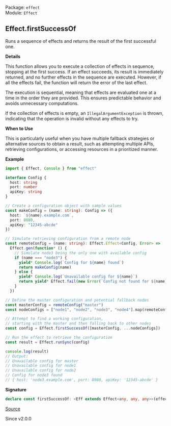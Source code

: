 Package: `effect`<br />
Module: `Effect`<br />

## Effect.firstSuccessOf

Runs a sequence of effects and returns the result of the first successful
one.

**Details**

This function allows you to execute a collection of effects in sequence,
stopping at the first success. If an effect succeeds, its result is
immediately returned, and no further effects in the sequence are executed.
However, if all the effects fail, the function will return the error of the
last effect.

The execution is sequential, meaning that effects are evaluated one at a time
in the order they are provided. This ensures predictable behavior and avoids
unnecessary computations.

If the collection of effects is empty, an `IllegalArgumentException` is
thrown, indicating that the operation is invalid without any effects to try.

**When to Use**

This is particularly useful when you have multiple fallback strategies or
alternative sources to obtain a result, such as attempting multiple APIs,
retrieving configurations, or accessing resources in a prioritized manner.

**Example**

```ts
import { Effect, Console } from "effect"

interface Config {
  host: string
  port: number
  apiKey: string
}

// Create a configuration object with sample values
const makeConfig = (name: string): Config => ({
  host: `${name}.example.com`,
  port: 8080,
  apiKey: "12345-abcde"
})

// Simulate retrieving configuration from a remote node
const remoteConfig = (name: string): Effect.Effect<Config, Error> =>
  Effect.gen(function* () {
    // Simulate node3 being the only one with available config
    if (name === "node3") {
      yield* Console.log(`Config for ${name} found`)
      return makeConfig(name)
    } else {
      yield* Console.log(`Unavailable config for ${name}`)
      return yield* Effect.fail(new Error(`Config not found for ${name}`))
    }
  })

// Define the master configuration and potential fallback nodes
const masterConfig = remoteConfig("master")
const nodeConfigs = ["node1", "node2", "node3", "node4"].map(remoteConfig)

// Attempt to find a working configuration,
// starting with the master and then falling back to other nodes
const config = Effect.firstSuccessOf([masterConfig, ...nodeConfigs])

// Run the effect to retrieve the configuration
const result = Effect.runSync(config)

console.log(result)
// Output:
// Unavailable config for master
// Unavailable config for node1
// Unavailable config for node2
// Config for node3 found
// { host: 'node3.example.com', port: 8080, apiKey: '12345-abcde' }
```

**Signature**

```ts
declare const firstSuccessOf: <Eff extends Effect<any, any, any>>(effects: Iterable<Eff>) => Effect<Effect.Success<Eff>, Effect.Error<Eff>, Effect.Context<Eff>>
```

[Source](https://github.com/Effect-TS/effect/tree/main/packages/effect/src/Effect.ts#L11545)

Since v2.0.0